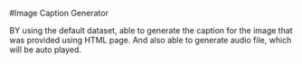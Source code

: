 #Image Caption Generator

BY using the default dataset, able to generate the caption for the image that was provided using HTML page.
And also able to generate audio file, which will be auto played.
